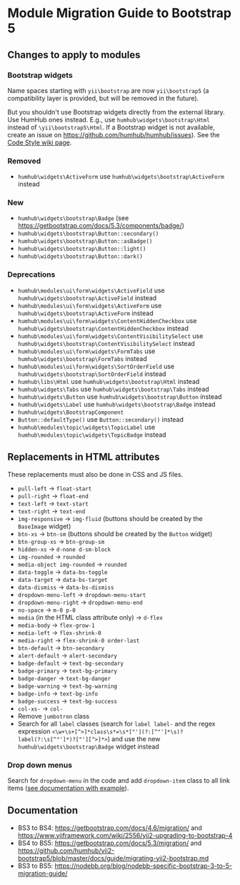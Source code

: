 Module Migration Guide to Bootstrap 5
=====================================

## Changes to apply to modules

### Bootstrap widgets

Name spaces starting with `yii\bootstrap` are now `yii\bootstrap5` (a compatibility layer is provided, but will be removed in the future).

But you shouldn't use Bootstrap widgets directly from the external library. Use HumHub ones instead. E.g., use `humhub\widgets\bootstrap\Html` instead of `\yii\bootstrap5\Html`. If a Bootstrap widget is not available, create an issue on https://github.com/humhub/humhub/issues). See the [Code Style wiki page](https://community.humhub.com/s/contribution-core-development/wiki/201/code-style#widgets).

### Removed

- `humhub\widgets\ActiveForm` use `humhub\widgets\bootstrap\ActiveForm` instead

### New

- `humhub\widgets\bootstrap\Badge` (see https://getbootstrap.com/docs/5.3/components/badge/)
- `humhub\widgets\bootstrap\Button::secondary()`
- `humhub\widgets\bootstrap\Button::asBadge()`
- `humhub\widgets\bootstrap\Button::light()`
- `humhub\widgets\bootstrap\Button::dark()`

### Deprecations

- `humhub\modules\ui\form\widgets\ActiveField` use `humhub\widgets\bootstrap\ActiveField` instead
- `humhub\modules\ui\form\widgets\ActiveForm` use `humhub\widgets\bootstrap\ActiveForm` instead
- `humhub\modules\ui\form\widgets\ContentHiddenCheckbox` use `humhub\widgets\bootstrap\ContentHiddenCheckbox` instead
- `humhub\modules\ui\form\widgets\ContentVisibilitySelect` use `humhub\widgets\bootstrap\ContentVisibilitySelect` instead
- `humhub\modules\ui\form\widgets\FormTabs` use `humhub\widgets\bootstrap\FormTabs` instead
- `humhub\modules\ui\form\widgets\SortOrderField` use `humhub\widgets\bootstrap\SortOrderField` instead
- `humhub\libs\Html` use `humhub\widgets\bootstrap\Html` instead
- `humhub\widgets\Tabs` use `humhub\widgets\bootstrap\Tabs` instead
- `humhub\widgets\Button` use `humhub\widgets\bootstrap\Button` instead
- `humhub\widgets\Label` use `humhub\widgets\bootstrap\Badge` instead
- `humhub\widgets\BootstrapComponent`
- `Button::defaultType()` use `Button::secondary()` instead
- `humhub\modules\topic\widgets\TopicLabel` use `humhub\modules\topic\widgets\TopicBadge` instead


## Replacements in HTML attributes

These replacements must also be done in CSS and JS files.

- `pull-left` -> `float-start`
- `pull-right` -> `float-end`
- `text-left` -> `text-start`
- `text-right` -> `text-end`
- `img-responsive` -> `img-fluid` (buttons should be created by the `BaseImage` widget)
- `btn-xs` -> `btn-sm` (buttons should be created by the `Button` widget)
- `btn-group-xs` -> `btn-group-sm`
- `hidden-xs` -> `d-none d-sm-block`
- `img-rounded` -> `rounded`
- `media-object img-rounded` -> `rounded`
- `data-toggle` -> `data-bs-toggle`
- `data-target` -> `data-bs-target`
- `data-dismiss` -> `data-bs-dismiss`
- `dropdown-menu-left` -> `dropdown-menu-start`
- `dropdown-menu-right` -> `dropdown-menu-end`
- `no-space` -> `m-0 p-0`
- `media` (in the HTML class attribute only) -> `d-flex`
- `media-body` -> `flex-grow-1`
- `media-left` -> `flex-shrink-0`
- `media-right` -> `flex-shrink-0 order-last`
- `btn-default` -> `btn-secondary`
- `alert-default` -> `alert-secondary`
- `badge-default` -> `text-bg-secondary`
- `badge-primary` -> `text-bg-primary`
- `badge-danger` -> `text-bg-danger`
- `badge-warning` -> `text-bg-warning`
- `badge-info` -> `text-bg-info`
- `badge-success` -> `text-bg-success`
- `col-xs-` -> `col- `
- Remove `jumbotron` class
- Search for all `label` classes (search for `label label-` and the regex expression `<\w+\s+[^>]*class\s*=\s*["'](?:[^"']*\s)?label(?:\s[^"']*)?["'][^>]*>`) and use the new `humhub\widgets\bootstrap\Badge` widget instead

### Drop down menus

Search for `dropdown-menu` in the code and add `dropdown-item` class to all link items ([see documentation with example](https://getbootstrap.com/docs/5.3/components/dropdowns/#examples)).

## Documentation

- BS3 to BS4: https://getbootstrap.com/docs/4.6/migration/ and https://www.yiiframework.com/wiki/2556/yii2-upgrading-to-bootstrap-4
- BS4 to BS5: https://getbootstrap.com/docs/5.3/migration/ and https://github.com/humhub/yii2-bootstrap5/blob/master/docs/guide/migrating-yii2-bootstrap.md
- BS3 to BS5: https://nodebb.org/blog/nodebb-specific-bootstrap-3-to-5-migration-guide/
